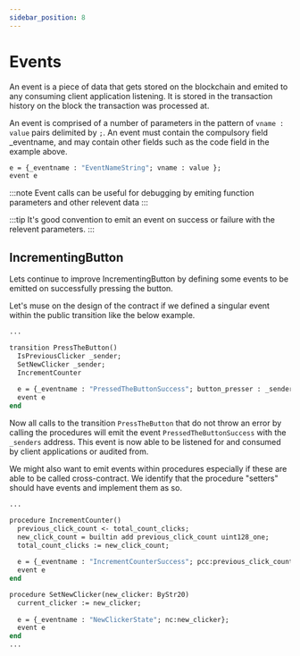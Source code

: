 ```yaml
---
sidebar_position: 8
---
```


# Events

An event is a piece of data that gets stored on the blockchain and emited to any consuming client application listening. It is stored in the transaction history on the block the transaction was processed at.

An event is comprised of a number of parameters in the pattern of ```vname : value``` pairs delimited by ```;```. An event must contain the compulsory field _eventname, and may contain other fields such as the code field in the example above.

```ocaml
e = {_eventname : "EventNameString"; vname : value };
event e
```

:::note
Event calls can be useful for debugging by emiting function parameters and other relevent data
:::

:::tip
It's good convention to emit an event on success or failure with the relevent parameters.
:::

## IncrementingButton

Lets continue to improve IncrementingButton by defining some events to be emitted on successfully pressing the button.

Let's muse on the design of the contract if we defined a singular event within the public transition like the below example.

```ocaml
...

transition PressTheButton()
  IsPreviousClicker _sender;
  SetNewClicker _sender;
  IncrementCounter
  
  e = {_eventname : "PressedTheButtonSuccess"; button_presser : _sender };
  event e
end
```

Now all calls to the transition ```PressTheButton``` that do not throw an error by calling the procedures will emit the event ```PressedTheButtonSuccess``` with the ```_senders``` address. This event is now able to be listened for and consumed by client applications or audited from.

We might also want to emit events within procedures especially if these are able to be called cross-contract.  We identify that the procedure "setters" should have events and implement them as so.

```ocaml
...

procedure IncrementCounter()
  previous_click_count <- total_count_clicks;
  new_click_count = builtin add previous_click_count uint128_one;
  total_count_clicks := new_click_count;
  
  e = {_eventname : "IncrementCounterSuccess"; pcc:previous_click_count; ncc: new_click_count  };
  event e
end 

procedure SetNewClicker(new_clicker: ByStr20)
  current_clicker := new_clicker;
  
  e = {_eventname : "NewClickerState"; nc:new_clicker};
  event e
end
...
```
